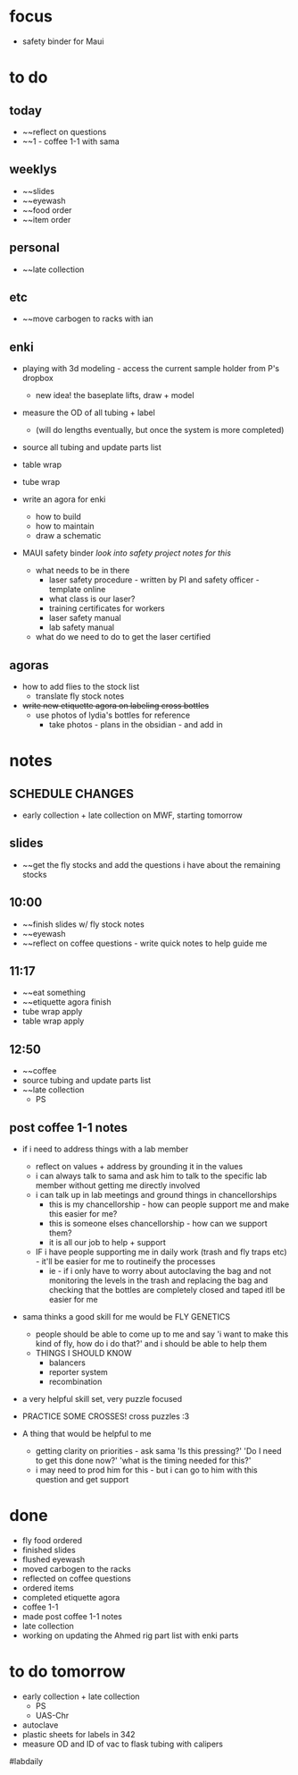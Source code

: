 # focus
- safety binder for Maui
# to do

## today
- ~~reflect on questions
- ~~1 -  coffee 1-1 with sama
## weeklys
- ~~slides
- ~~eyewash
- ~~food order
- ~~item order
## personal
- ~~late collection
## etc
- ~~move carbogen to racks with ian
## enki
- playing with 3d modeling - access the current sample holder from P's dropbox
	- new idea! the baseplate lifts, draw + model
- measure the OD of all tubing + label
	- (will do lengths eventually, but once the system is more completed)
- source all tubing and update parts list

- table wrap
- tube wrap

- write an agora for enki
	- how to build 
	- how to maintain
	- draw a schematic

- MAUI safety binder *look into safety project notes for this*
	- what needs to be in there
		- laser safety procedure - written by PI and safety officer - template online
		- what class is our laser?
		- training certificates for workers
		- laser safety manual
		- lab safety manual
	- what do we need to do to get the laser certified
## agoras
- how to add flies to the stock list
	- translate fly stock notes
- ~~write new etiquette agora on labeling cross bottles~~
	- use photos of lydia's bottles for reference
		- take photos - plans in the obsidian - and add in
# notes

## SCHEDULE CHANGES
- early collection + late collection on MWF, starting tomorrow
## slides
- ~~get the fly stocks and add the questions i have about the remaining stocks
## 10:00
- ~~finish slides w/ fly stock notes
- ~~eyewash
- ~~reflect on coffee questions - write quick notes to help guide me

## 11:17
- ~~eat something
- ~~etiquette agora finish
- tube wrap apply
- table wrap apply

## 12:50
- ~~coffee
- source tubing and update parts list
- ~~late collection
	- PS
## post coffee 1-1 notes
- if i need to address things with a lab member
	- reflect on values + address by grounding it in the values
	- i can always talk to sama and ask him to talk to the specific lab member without getting me directly involved
	- i can talk up in lab meetings and ground things in chancellorships
		- this is my chancellorship - how can people support me and make this easier for me?
		- this is someone elses chancellorship - how can we support them?
		- it is all our job to help + support
	- IF i have people supporting me in daily work (trash and fly traps etc) - it'll be easier for me to routineify the processes 
		- ie - if i only have to worry about autoclaving the bag and not monitoring the levels in the trash and replacing the bag and checking that the bottles are completely closed and taped itll be easier for me

- sama thinks a good skill for me would be FLY GENETICS
	- people should be able to come up to me and say 'i want to make this kind of fly, how do i do that?' and i should be able to help them
	- THINGS I SHOULD KNOW
		- balancers
		- reporter system
		- recombination
- a very helpful skill set, very puzzle focused
- PRACTICE SOME CROSSES! cross puzzles :3

- A thing that would be helpful to me 
	- getting clarity on priorities - ask sama 'Is this pressing?' 'Do I need to get this done now?' 'what is the timing needed for this?'
	- i may need to prod him for this - but i can go to him with this question and get support
# done
- fly food ordered
- finished slides
- flushed eyewash
- moved carbogen to the racks
- reflected on coffee questions
- ordered items
- completed etiquette agora
- coffee 1-1
- made post coffee 1-1 notes
- late collection
- working on updating the Ahmed rig part list with enki parts
# to do tomorrow
- early collection + late collection
	- PS 
	- UAS-Chr
- autoclave
- plastic sheets for labels in 342
- measure OD and ID of vac to flask tubing with calipers

#labdaily 